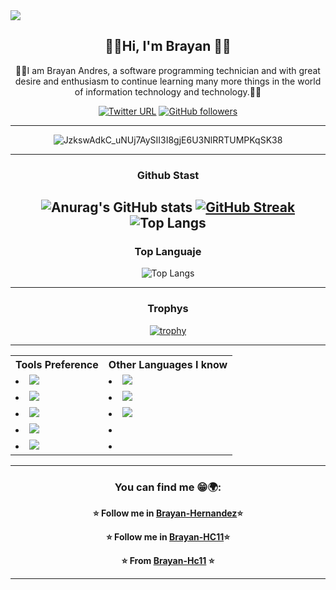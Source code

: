 <img src="https://komarev.com/ghpvc/?username=Brayan-Hc11&color=blue">
<div align="center">
  <h2> 🎸🎶Hi, I'm Brayan 🤟🏴</h2>

🧙‍♂️I am Brayan Andres, a software programming technician and with great desire and enthusiasm to continue learning many more things in the world of information technology and technology.👋👊
  
  [![Twitter URL](https://img.shields.io/twitter/url?color=blue&label=twitter&logo=twitter&url=https%3A%2F%2Ftwitter.com%2FBrayan_HC11)](https://twitter.com/Brayan_HC11?tab=followers)
[![GitHub followers](https://img.shields.io/github/followers/Brayan-Hc11.svg?style=social&label=Follow)](https://github.com/Brayan-Hc11?tab=followers)

---

![JzkswAdkC_uNUj7AySII3I8gjE6U3NlRRTUMPKqSK38](https://user-images.githubusercontent.com/118775234/208208524-a67a73d2-8cb4-49a2-9887-b3308eec045f.gif)

---
###     Github Stast
  ![Anurag's GitHub stats](https://github-readme-stats.vercel.app/api?username=Brayan-Hc11&show_icons=true&theme=radical)
  [![GitHub Streak](http://github-readme-streak-stats.herokuapp.com?user=Brayan-Hc11&theme=radical&hide_border=verdadero&border_radius=4.4&mode=weekly)](https://git.io/streak-stats)
![Top Langs](https://github-readme-stats.vercel.app/api/top-langs/?username=Brayan-Hc11langs_count=10&show_icons=true&line_height=20&title_color=7A7ADB&text_color=D3D3D3&bg_color=0,000000,130F40&layout=compact&hide_border=true)
---
###   Top Languaje 
<!--![Top Langs](https://github-readme-stats.vercel.app/api/top-langs/?username=Brayan-Hc11&layout=compact&show_icons=true&theme=radical)-->
![Top Langs](https://github-readme-stats.vercel.app/api/top-langs/?username=Brayan-Hc11&langs_count=8&show_icons=true&theme=radical)

---
### Trophys
  [![trophy](https://github-profile-trophy.vercel.app/?username=Brayan-Hc11&theme=matrix)](https://github.com/ryo-ma/github-profile-trophy)
  
---
<table>  
  <!--Fila 1-->
    <tr>
      <th>Tools Preference</th>
      <th>Other Languages I know</th>
    </tr>
  <!--Fila 2-->
    <tr>
       <td><li><img src="http://img.shields.io/badge/-Git-F1502F?style=flat&logo=git&logoColor=FFFFFF"></li></td>
       <td><li><img src = "https://img.shields.io/badge/-HTML5-E34F26?style=flat&logo=html5&logoColor=white"></li></td>
    </tr>
  <!--Fila 3-->
    <tr>
       <td><li><img src="https://img.shields.io/badge/-React-000000?style=flat&logo=react&logoColor=00c8ff"></li></td>
       <td><li><img src="https://img.shields.io/badge/-Python-black?style=flat&logo=python&logoColor=white"></li></td>
    </tr>
    <!--Fila 4-->
    <tr>
       <td><li><img src="http://img.shields.io/badge/-Github-000000?style=flat&logo=github&logoColor=FFFFFF"></li></td>
       <td><li><img src="https://img.shields.io/badge/-JavaScript-eed718?style=flat&logo=javascript&logoColor=ffffff"></li></li></td>
    </tr>
    <!--Fila 5-->
    <tr>
       <td><li><img src="https://img.shields.io/badge/-MySQL-F29111?style=flat&logo=mysql&logoColor=FFFFFF"></li></td>
       <td><li>                  </li></td>
    </tr>
    <!--Fila 6-->
    <tr>
       <td><li><img src="http://img.shields.io/badge/-VS%20Code-007ACC?style=flat&logo=visual%20studio%20code&logoColor=white"></li></td>
       <td><li></li>              </li></td>
    </tr>               
</table>

---
###     You can find me  😁🌍:

**⭐️ Follow me in [Brayan-Hernandez](https://www.facebook.com/profile.php?id=100028934001640)⭐️**

**⭐️ Follow me in [Brayan-HC11](https://twitter.com/Brayan_HC11)⭐️**

**⭐️ From [Brayan-Hc11](https://github.com/Brayan-Hc11) ⭐️**

---
</div>
